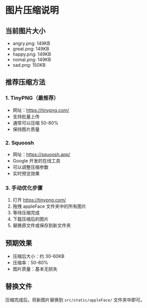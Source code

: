 # 图片压缩说明

## 当前图片大小
- angry.png: 149KB
- great.png: 149KB  
- happy.png: 149KB
- nomal.png: 149KB
- sad.png: 150KB

## 推荐压缩方法

### 1. TinyPNG（最推荐）
- 网址：https://tinypng.com/
- 支持批量上传
- 通常可以压缩 50-80%
- 保持图片质量

### 2. Squoosh
- 网址：https://squoosh.app/
- Google 开发的在线工具
- 可以调整压缩参数
- 实时预览效果

### 3. 手动优化步骤
1. 打开 https://tinypng.com/
2. 拖拽 appleFace 文件夹中的所有图片
3. 等待压缩完成
4. 下载压缩后的图片
5. 替换原文件或保存到新文件夹

## 预期效果
- 压缩后大小：约 30-60KB
- 压缩率：50-80%
- 图片质量：基本无损失

## 替换文件
压缩完成后，将新图片替换到 `src/static/appleFace/` 文件夹中即可。 